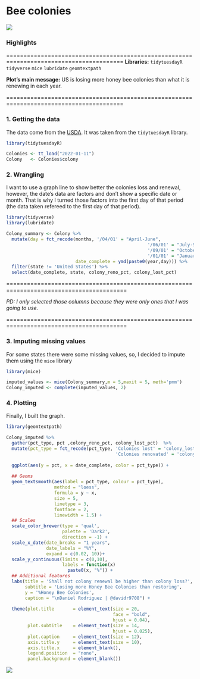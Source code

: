 Bee colonies
================

![](Chocolates.png)<!-- -->

### Highlights

========================================================================================
**Libraries:** `tidytuesdayR` `tidyverse` `mice` `lubridate`
`geomtextpath`

**Plot’s main message:** US is losing more honey bee colonies than what
it is renewing in each year.

========================================================================================
### 1. Getting the data

The data come from the
[USDA](https://usda.library.cornell.edu/concern/publications/rn301137d?locale=en).
It was taken from the `tidytuesdayR` library.

``` r
library(tidytuesdayR)

Colonies <- tt_load("2022-01-11")
Colony   <- Colonies$colony
```

### 2. Wrangling

I want to use a graph line to show better the colonies loss and renewal,
however, the date’s data are factors and don’t show a specific date or
month. That is why I turned those factors into the first day of that
period (the data taken refereed to the first day of that period).

``` r
library(tidyverse)
library(lubridate)

Colony_summary <- Colony %>% 
  mutate(day = fct_recode(months, '/04/01' = "April-June",
                                                     '/06/01' = "July-September",
                                                     '/09/01' = "October-December",
                                                     '/01/01' = "January-March"),
                          date_complete = ymd(paste0(year,day))) %>%
  filter(state != 'United States') %>%
  select(date_complete, state, colony_reno_pct, colony_lost_pct) 
```

=========================================================================================

*PD: I only selected those columns because they were only ones that I
was going to use.*

=========================================================================================
### 3. Imputing missing values

For some states there were some missing values, so, I decided to impute
them using the `mice` library

``` r
library(mice)

imputed_values <- mice(Colony_summary,m = 5,maxit = 5, meth='pmm')
Colony_imputed <- complete(imputed_values, 2)
```

### 4. Plotting

Finally, I built the graph.

``` r
library(geomtextpath)

Colony_imputed %>% 
  gather(pct_type, pct ,colony_reno_pct, colony_lost_pct)  %>%
  mutate(pct_type = fct_recode(pct_type, 'Colonies lost' = 'colony_lost_pct',
                                         'Colonies renovated' = 'colony_reno_pct')) %>%
  
  ggplot(aes(y = pct, x = date_complete, color = pct_type)) +
  
  ## Geoms
  geom_textsmooth(aes(label = pct_type, colour = pct_type),
                  method = "loess", 
                  formula = y ~ x, 
                  size = 5, 
                  linetype = 3, 
                  fontface = 2, 
                  linewidth = 1.5) + 
  ## Scales
  scale_color_brewer(type = 'qual', 
                     palette = 'Dark2', 
                     direction = -1) + 
  scale_x_date(date_breaks = "1 years", 
               date_labels = "%Y",  
               expand = c(0.02, 10))+
  scale_y_continuous(limits = c(0,10), 
                     labels = function(x) 
                       paste0(x, "%")) +
  ## Additional features
  labs(title = 'Shall not colony renewal be higher than colony loss?',
       subtitle = 'Losing more Honey Bee Colonies than restoring',
       y = '%Honey Bee Colonies',
       caption = "\nDaniel Rodriguez | @davidr9708") + 
  
  theme(plot.title       = element_text(size = 20, 
                                        face = "bold", 
                                        hjust = 0.04),
        plot.subtitle    = element_text(size = 14,  
                                        hjust = 0.025),
        plot.caption     = element_text(size = 12),
        axis.title.y     = element_text(size = 10),
        axis.title.x     = element_blank(),
        legend.position  = "none",
        panel.background = element_blank())
```

![](a_files/figure-gfm/unnamed-chunk-4-1.png)<!-- -->
